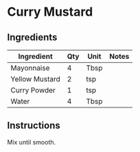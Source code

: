 # Curry Mustard

## Ingredients

| Ingredient          | Qty    | Unit  | Notes                                                                                 |
|---------------------|--------|-------|---------------------------------------------------------------------------------------|
| Mayonnaise          | 4      | Tbsp  |                                                                                       |
| Yellow Mustard      | 2      | tsp   |                                                                                       |
| Curry Powder        | 1      | tsp   |                                                                                       |
| Water               | 4      | Tbsp  |                                                                                       |

## Instructions

Mix until smooth.